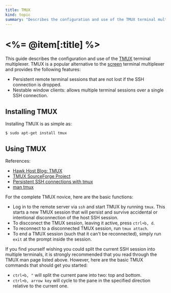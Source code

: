 ```yaml
--- 
title: TMUX
kind: topic
summary: "Describes the configuration and use of the TMUX terminal multiplexer."
---
```



# <%= @item[:title] %>

This guide describes the configuration and use of the [TMUX](http://tmux.sourceforge.net/) terminal multiplexer. TMUX is a popular alternative to the [screen](http://www.gnu.org/software/screen/) terminal multiplexer and provides the following features:

* Persistent remote terminal sessions that are not lost if the SSH connection is dropped.
* Nestable window clients: allows multiple terminal sessions over a single SSH connection.


## Installing TMUX

Installing TMUX is as simple as:

    $ sudo apt-get install tmux


## Using TMUX

References:

* [Hawk Host Blog: TMUX](http://blog.hawkhost.com/2010/06/28/tmux-the-terminal-multiplexer/)
* [TMUX SourceForge Project](http://tmux.sourceforge.net/)
* [Persistent SSH connections with tmux](http://blog.somsip.com/2012/01/persistent-ssh-connections-with-tmux/)
* [man tmux](http://manpages.ubuntu.com/manpages/precise/en/man1/tmux.1.html)

For the complete TMUX novice, here are the basic functions:

* Log in to the remote server via `ssh` and start TMUX by running `tmux`. This starts a new TMUX session that will persist and survive accidental or intentional disconnection of the host SSH session.
* To discconect the TMUX session, leaving it active, press `ctrl+b, d`.
* To reconnect to a disconnected TMUX session, run `tmux attach`.
* To end a TMUX session (such that it can't be reconnected), simply run `exit` at the prompt inside the session.

If you find yourself wishing you could split the current SSH session into multiple terminals, it is strongly recommended that you read through the TMUX man page listed above. However, here are the basic TMUX commands that should get you started:

* `ctrl+b, "` will split the current pane into two: top and bottom.
* `ctrl+b, arrow key` will cycle to the pane in the specified direction relative to the current one.

